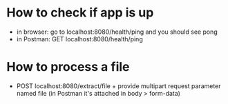 # How to check if app is up
- in browser: go to localhost:8080/health/ping and you should see pong
- in Postman: GET localhost:8080/health/ping

# How to process a file
- POST localhost:8080/extract/file + provide multipart request parameter named file (in Postman it's attached in body > form-data)